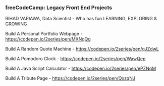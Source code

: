 ### freeCodeCamp: Legacy Front End Projects
RIHAD VARIAWA, Data Scientist - Who has fun LEARNING, EXPLORING & GROWING

Build A Personal Portfolio Webpage - https://codepen.io/2series/pen/MXNqQg

Build A Random Quote Machine - https://codepen.io/2series/pen/qJZdwL

Build A Pomodoro Clock - https://codepen.io/2series/pen/WawQep

Build A Java Script Calculator - https://codepen.io/2series/pen/ePZNqM

Build A Tribute Page - https://codepen.io/2series/pen/QxzqNJ

